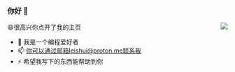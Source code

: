 ### 你好 👋

<img align="right" src="https://github-readme-stats.vercel.app/api?username=leishui&show_icons=true&icon_color=CE1D2D&text_color=718096&bg_color=ffffff&hide_title=true" />


😄很高兴你点开了我的主页

- 🔭 我是一个编程爱好者
- 📫 你可以通过邮箱leishui@proton.me联系我
- ⚡ 希望我写下的东西能帮助到你
